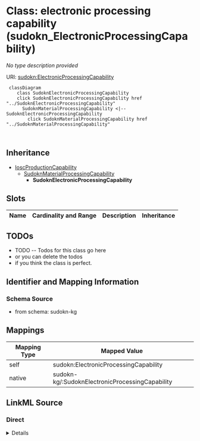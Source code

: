 

# Class: electronic processing capability (sudokn_ElectronicProcessingCapability)


_No type description provided_





URI: [sudokn:ElectronicProcessingCapability](http://asu.edu/semantics/SUDOKN/ElectronicProcessingCapability)






```mermaid
 classDiagram
    class SudoknElectronicProcessingCapability
    click SudoknElectronicProcessingCapability href "../SudoknElectronicProcessingCapability"
      SudoknMaterialProcessingCapability <|-- SudoknElectronicProcessingCapability
        click SudoknMaterialProcessingCapability href "../SudoknMaterialProcessingCapability"
      
      
```





## Inheritance
* [IoscProductionCapability](../classes/IoscProductionCapability.md)
    * [SudoknMaterialProcessingCapability](../classes/SudoknMaterialProcessingCapability.md)
        * **SudoknElectronicProcessingCapability**



## Slots

| Name | Cardinality and Range | Description | Inheritance |
| ---  | --- | --- | --- |









## TODOs

* TODO -- Todos for this class go here
* or you can delete the todos
* if you think the class is perfect.

## Identifier and Mapping Information







### Schema Source


* from schema: sudokn-kg




## Mappings

| Mapping Type | Mapped Value |
| ---  | ---  |
| self | sudokn:ElectronicProcessingCapability |
| native | sudokn-kg/:SudoknElectronicProcessingCapability |







## LinkML Source

<!-- TODO: investigate https://stackoverflow.com/questions/37606292/how-to-create-tabbed-code-blocks-in-mkdocs-or-sphinx -->

### Direct

<details>
```yaml
name: sudokn_ElectronicProcessingCapability
description: No type description provided
title: electronic processing capability
todos:
- TODO -- Todos for this class go here
- or you can delete the todos
- if you think the class is perfect.
notes:
- Class with 0 occurences.
from_schema: sudokn-kg
rank: 1000
is_a: sudokn_MaterialProcessingCapability
class_uri: sudokn:ElectronicProcessingCapability

```
</details>

### Induced

<details>
```yaml
name: sudokn_ElectronicProcessingCapability
description: No type description provided
title: electronic processing capability
todos:
- TODO -- Todos for this class go here
- or you can delete the todos
- if you think the class is perfect.
notes:
- Class with 0 occurences.
from_schema: sudokn-kg
rank: 1000
is_a: sudokn_MaterialProcessingCapability
class_uri: sudokn:ElectronicProcessingCapability

```
</details>